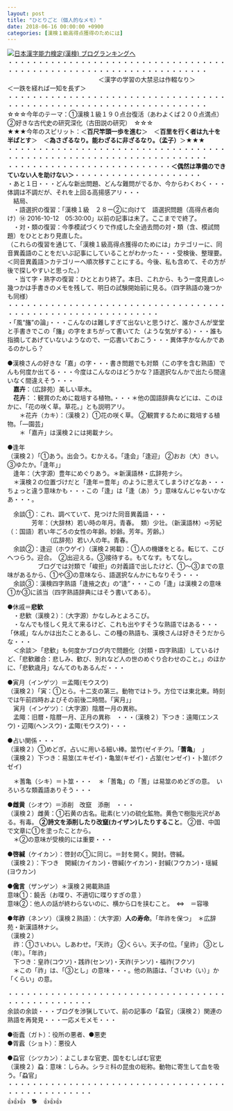 ```yaml
---
layout: post
title: "ひとりごと（個人的なメモ）"
date: 2018-06-16 00:00:00 +0900
categories: [漢検１級高得点獲得のためには]
---
```


[![](/syuusyuu9701/assets/images/ひとりごと（個人的なメモ）-br_c_3028_1.gif)](http://blog.with2.net/link.php?1659096:3028 "日本漢字能力検定(漢検) ブログランキングへ")[日本漢字能力検定(漢検) ブログランキングへ](http://blog.with2.net/link.php?1659096:3028)  
・・・・・・・・・・・・・・・・・・・・・・・・・・・・・・・・・・・・・・・・・・・・・・・・・・・・・・・・・・・・・・・・・・・・・  
　　　　　　　　　　　　　　　＜漢字の学習の大禁忌は作輟なり＞　　　　　＜一跌を経れば一知を長ず＞　　　　　  
・・・・・・・・・・・・・・・・・・・・・・・・・・・・・・・・・・・・・・・・・・・・・・・・・・・・・・・・・・・・・・・・・・・・・  
☆☆☆今年のテーマ：①漢検１級１９０点台復活（あわよくば２００点満点）　②好きな古代史の研究深化（古田説の研究）　☆☆☆  
★★★今年のスピリット：＜**百尺竿頭一歩を進む**＞　＜**百里を行く者は九十を半ばとす**＞　＜**為さざるなり。能わざるに非ざるなり。（孟子）**＞★★★  
・・・・・・・・・・・・・・・・・・・・・・・・・・・・・・・・・・・・・・・・・・・・・・・・・・・・・・・・・・・・・・・・・・・・・  
・・・・・・・・・・・・・・・・・・・・・・・・・・・**＜偶然は準備のできていない人を助けない＞**・・・・・・・・・・・・・・・・・・・・・  
・あと１日・・・どんな新出問題、どんな難問がでるか、今からわくわく・・・体調は不調だが、それを上回る高揚感アリ・・・  
　結局、  
　・語選択の復習：「漢検１級　２８ー②に向けて　語選択問題（高得点者向け）⑭ 2016-10-12　05:30:00」以前の記事は未了。ここまでで終了。  
　・対・類の復習：今季模試づくりで作成した全過去問の対・類（含、模試問題）をひととおり見直した。  
（これらの復習を通じて、「漢検１級高得点獲得のためには」カテゴリーに、同音異義語のことをだいぶ記事にしていることがわかった・・・受検後、整理要。＜同音異義語＞カテゴリーへ順次移すことにする。今後、私も含めて、その方が後で探しやすいと思った。）  
　・当て字・熟字の復習：ひととおり終了。本日、これから、もう一度見直し➪幾つかは手書きのメモを残して、明日の試験開始前に見る。（四字熟語の幾つかも同様）  
・・・・・・・・・・・・・・・・・・・・・・・・・・・・・・・・・・・・・・・・・・・・・・・・・・・・・・・・・・・・・  
・「風“旛”の論」・・・こんなのは難しすぎて出ないと思うけど、誰かさんが堂堂と手書きでこの「旛」の字をまちがって書いてた（ような気がする）・・・誰も指摘してあげていないようなので、一応書いておこう・・・異体字かなんかであるのかしら？  
  
●漢検さんの好きな「嘉」の字・・・書き問題でも対類（この字を含む熟語）でんも何度か出てる・・・今度はこんなのはどうかな？語選択なんかで出たら間違いなく間違えそう・・・  
　**嘉卉**：（広辞苑）美しい草木。  
　**花卉**：：観賞のために栽培する植物。・・・＊他の国語辞典などには、このほかに、「花の咲く草。草花。」とも説明アリ。  
　　＊花卉（カキ）：（漢検２）①花の咲く草。 ②観賞するために栽培する植物。「―園芸」  
　　＊「嘉卉」は漢検２には掲載ナシ。  
  
●逢年  
（漢検２）「①あう。出会う。むかえる。「逢会」「逢迎」 ②おお（大）きい。 ③ゆたか。「逢年」」  
　逢年：（大字源）豊年にめぐりあう。＊新漢語林・広辞苑ナシ。  
　＊漢検２の位置づけだと「逢年＝豊年」のように思えてしまうけどなあ・・・ちょっと違う意味かも・・・この「逢」は「逢（あ）う」意味なんじゃないかなあ・・・。  
  
　余談①：これ、調べていて、見つけた同音異義語・・・  
　　　　芳年：（大辞林）若い時の年月。青春。　類）少壮。（新漢語林）➪芳紀（：国語）若い年ごろの女性の年齢。妙齢。芳年。芳齢。）  
　　　　　　　（広辞苑）若い人の年。青春。  
　余談②：逢迎（ホウゲイ）（漢検２掲載）：①人の機嫌をとる。転じて、こびへつらう。迎合。　②出迎える。③接待する。もてなす。もてなし。  
　　　　　ブログでは対類で「峻拒」の対義語で出したけど、①～③までの意味があるから、①や③の意味なら、語選択なんかにもなりそう・・・  
　余談③：漢検四字熟語「逢掖之衣」の“逢”・・・この「逢」は漢検２の意味①か③に該当（四字熟語辞典にはそう書いてある）。  
  
●休戚＝**悲歓**  
　・悲歓（漢検２）：（大字源）かなしみとよろこび。  
　・なんでも怪しく見えて来るけど、これも出やすそうな熟語ではある・・・「休戚」なんかは出たことあるし、この種の熟語も、漢検さんは好きそうだからな・・・  
　＜余談＞「悲歓」も何度かブログ内で問題化（対類・四字熟語）しているけど、「悲歓離合：悲しみ、歓び、別れなど人の世のめぐり合わせのこと。」のほかに、「悲歓歳月」なんてのもあるんだ・・・  
  
●寅月（インゲツ）＝孟陬(モウスウ)  
（漢検２）「寅：①とら。十二支の第三。動物ではトラ。方位では東北東。時刻では午前四時およびその前後二時間。「寅月」」　  
　寅月（インゲツ）：（大字源）陰暦一月の異称。  
　孟陬：旧暦・陰暦一月、正月の異称　・・・（漢検２）下つき：遠陬(エンスウ)・辺陬(ヘンスウ)・孟陬(モウスウ)・・・  
  
●占い関係・・・  
（漢検２）①めどぎ。占いに用いる細い棒。筮竹(ゼイチク)。「**蓍亀**」　」  
（漢検２）下つき：易筮(エキゼイ)・亀筮(キゼイ)・占筮(センゼイ)・卜筮(ボクゼイ)  
  
　＊蓍亀（シキ）＝卜筮・・・　＊「蓍亀」の「蓍」は易筮のめどぎの意。　いろいろな類義語ありそう・・・  
  
●**雌黄**（シオウ）＝添削　改竄　添刪　・・・  
（漢検２）雌黄：①石黄の古名。砒素(ヒソ)の硫化鉱物。黄色で樹脂光沢がある。有毒。 **②詩文を添削したり改竄(カイザン)したりすること**。 ②昔、中国で文章に①を塗ったことから。  
　＊②の意味が受検的には重要・・・  
  
●**啓緘**（ケイカン）：啓封の①に同じ。＝封を開く。開封。啓緘。  
（漢検２）：下つき　開緘(カイカン)・啓緘(ケイカン)・封緘(フウカン)・瑶緘(ヨウカン)  
  
●**儳言**（ザンゲン）＊漢検２掲載熟語  
意味①：饒舌（お喋り、不適切に喋りすぎの意 ）  
意味②：他人の話が終わらないのに、横から口を挟むこと。　⇔　＝容喙  
  
●**年祚**（ネンソ）（漢検２熟語）：（大字源）**人の寿命**。「年祚を保つ」　＊広辞苑・新漢語林ナシ。  
（漢検２）　  
　祚：①さいわい。しあわせ。「天祚」 ②くらい。天子の位。「皇祚」 ③とし（年）。「年祚」  
　下つき：皇祚(コウソ)・践祚(センソ)・天祚(テンソ)・福祚(フクソ)  
　＊この「祚」は、「③とし」の意味・・・。他の熟語は、「さいわ（い）」か「くらい」の意。  
  
・・・・・・・・・・・・・・・・・・・・・・・・・・・・・・・・・・・・・・・・・・・・・・・・・・  
余談の余談・・・ブログを渉猟していて、前の記事の「蝨官」（漢検２）関連の熟語を再発見・・・一応メモメモ・・・  
  
●衙蠹（ガト）：役所の悪者、●悪吏  
●胥蠧（ショト）：悪役人  
  
●蝨官（シツカン）：よこしまな官吏、国をむしばむ官吏  
（漢検２）蝨：意味：しらみ。シラミ科の昆虫の総称。動物に寄生して血を吸う。「蝨官」  
・・・・・・・・・・・・・・・・・・・・・・・・・・・・・・・・・・・・・・・・・・・・・・・・・・  
👍👍👍　🐕　👍👍👍